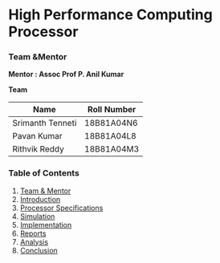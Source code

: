 # High Performance Computing Processor

### Team &Mentor 

<b>Mentor : Assoc Prof P. Anil Kumar <a name="t&m"></a></b>

<b>Team </b>

| Name                  | Roll Number |
| --------------------- | ----------- |
| Srimanth Tenneti      | 18B81A04N6  |
| Pavan Kumar           | 18B81A04L8  |
| Rithvik Reddy         | 18B81A04M3  |

### Table of Contents

1. [Team & Mentor](#t&m)
2. [Introduction](#introduction)
3. [Processor Specifications](#spec)
4. [Simulation](#sim)
5. [Implementation](#impl)
6. [Reports](#rpts)
7. [Analysis](#ana)
8. [Conclusion](#conc)

